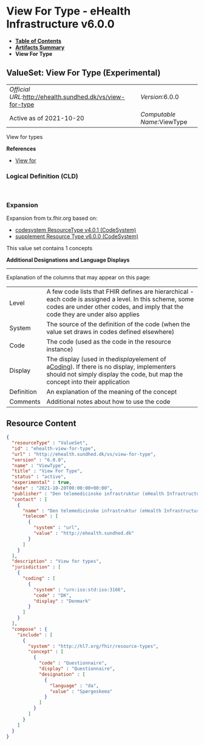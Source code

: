 # View For Type - eHealth Infrastructure v6.0.0

* [**Table of Contents**](toc.md)
* [**Artifacts Summary**](artifacts.md)
* **View For Type**

## ValueSet: View For Type (Experimental) 

| | |
| :--- | :--- |
| *Official URL*:http://ehealth.sundhed.dk/vs/view-for-type | *Version*:6.0.0 |
| Active as of 2021-10-20 | *Computable Name*:ViewType |

 
View for types 

 **References** 

* [View for](StructureDefinition-ehealth-view-for.md)

### Logical Definition (CLD)

 

### Expansion

Expansion from tx.fhir.org based on:

* [codesystem ResourceType v4.0.1 (CodeSystem)](http://hl7.org/fhir/R4/codesystem-resource-types.html)
* [supplement Resource Type v6.0.0 (CodeSystem)](CodeSystem-hl7.org-fhir-resource-types.md)

This value set contains 1 concepts

**Additional Designations and Language Displays**

-------

 Explanation of the columns that may appear on this page: 

| | |
| :--- | :--- |
| Level | A few code lists that FHIR defines are hierarchical - each code is assigned a level. In this scheme, some codes are under other codes, and imply that the code they are under also applies |
| System | The source of the definition of the code (when the value set draws in codes defined elsewhere) |
| Code | The code (used as the code in the resource instance) |
| Display | The display (used in the*display*element of a[Coding](http://hl7.org/fhir/R4/datatypes.html#Coding)). If there is no display, implementers should not simply display the code, but map the concept into their application |
| Definition | An explanation of the meaning of the concept |
| Comments | Additional notes about how to use the code |



## Resource Content

```json
{
  "resourceType" : "ValueSet",
  "id" : "ehealth-view-for-type",
  "url" : "http://ehealth.sundhed.dk/vs/view-for-type",
  "version" : "6.0.0",
  "name" : "ViewType",
  "title" : "View For Type",
  "status" : "active",
  "experimental" : true,
  "date" : "2021-10-20T00:00:00+00:00",
  "publisher" : "Den telemedicinske infrastruktur (eHealth Infrastructure)",
  "contact" : [
    {
      "name" : "Den telemedicinske infrastruktur (eHealth Infrastructure)",
      "telecom" : [
        {
          "system" : "url",
          "value" : "http://ehealth.sundhed.dk"
        }
      ]
    }
  ],
  "description" : "View for types",
  "jurisdiction" : [
    {
      "coding" : [
        {
          "system" : "urn:iso:std:iso:3166",
          "code" : "DK",
          "display" : "Denmark"
        }
      ]
    }
  ],
  "compose" : {
    "include" : [
      {
        "system" : "http://hl7.org/fhir/resource-types",
        "concept" : [
          {
            "code" : "Questionnaire",
            "display" : "Questionnaire",
            "designation" : [
              {
                "language" : "da",
                "value" : "Spørgeskema"
              }
            ]
          }
        ]
      }
    ]
  }
}

```
